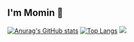 ## I'm Momin 👋
[![Anurag's GitHub stats](https://github-readme-stats.vercel.app/api?username=momin210103&show_icons=true)](https://github.com/momin210103/github-readme-stats)
[![Top Langs](https://github-readme-stats.vercel.app/api/top-langs/?username=momin210103&layout=pie)](https://github.com/momin210103/github-readme-stats)
![](https://leetcard.jacoblin.cool/momin210103?ext=heatmap)

<!--
**momin210103/momin210103** is a ✨ _special_ ✨ repository because its `README.md` (this file) appears on your GitHub profile.

Here are some ideas to get you started:

- 🔭 I’m currently working on ...
- 🌱 I’m currently learning ...
- 👯 I’m looking to collaborate on ...
- 🤔 I’m looking for help with ...
- 💬 Ask me about ...
- 📫 How to reach me: ...
- 😄 Pronouns: ...
- ⚡ Fun fact: ...
-->
